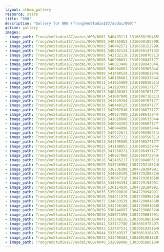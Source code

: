 ```yaml
---
layout: album_gallery
resource: stars
title: "000"
description: "Gallery for 000 (TrongVeoStudio187/aodai/000)"
active: gallery
images:
- image_path: TrongVeoStudio187/aodai/000/0001_540493113_1316650190465918_5309834326484058137_n.jpg
- image_path: TrongVeoStudio187/aodai/000/0002_540765952_1316650183799252_838359409696827395_n.jpg
- image_path: TrongVeoStudio187/aodai/000/0003_540482571_1316650153799255_6857955230272843329_n.jpg
- image_path: TrongVeoStudio187/aodai/000/0004_540492124_1316650147132589_7727260197865691402_n.jpg
- image_path: TrongVeoStudio187/aodai/000/0005_542132118_1316198870511050_6602469958506242040_n.jpg
- image_path: TrongVeoStudio187/aodai/000/0006_540900031_1316198847177719_5605095195452543736_n.jpg
- image_path: TrongVeoStudio187/aodai/000/0007_540013488_1316198843844386_7837404354480720959_n.jpg
- image_path: TrongVeoStudio187/aodai/000/0008_540964561_1316198903844380_1399851564359826601_n.jpg
- image_path: TrongVeoStudio187/aodai/000/0009_541498524_1316198863844384_2698098859328854667_n.jpg
- image_path: TrongVeoStudio187/aodai/000/0010_540186681_1316198833844387_7012734111164134483_n.jpg
- image_path: TrongVeoStudio187/aodai/000/0011_541055009_1316198830511054_3077006760204711822_n.jpg
- image_path: TrongVeoStudio187/aodai/000/0012_541193993_1316198817177722_2906531939402504908_n.jpg
- image_path: TrongVeoStudio187/aodai/000/0013_540430301_1316198767177727_1017453850997711918_n.jpg
- image_path: TrongVeoStudio187/aodai/000/0014_541007040_1316198710511066_3731499052543586286_n.jpg
- image_path: TrongVeoStudio187/aodai/000/0015_541429194_1316198707177733_6560266158771988728_n.jpg
- image_path: TrongVeoStudio187/aodai/000/0016_540440125_1316198697177734_4549244985907762848_n.jpg
- image_path: TrongVeoStudio187/aodai/000/0017_542067838_1316198677177736_6333571299874635134_n.jpg
- image_path: TrongVeoStudio187/aodai/000/0018_540927080_1316198643844406_4778983365925962838_n.jpg
- image_path: TrongVeoStudio187/aodai/000/0019_541828988_1316198633844407_6118541723218847194_n.jpg
- image_path: TrongVeoStudio187/aodai/000/0020_540944283_1316198607177743_6194482317285060579_n.jpg
- image_path: TrongVeoStudio187/aodai/000/0021_540944096_1316198603844410_4169680907177462105_n.jpg
- image_path: TrongVeoStudio187/aodai/000/0022_542722611_1316198590511078_6809047579039411294_n.jpg
- image_path: TrongVeoStudio187/aodai/000/0023_539927212_1316198550511082_1097554598323897767_n.jpg
- image_path: TrongVeoStudio187/aodai/000/0024_541795585_1316198527177751_9002511487904240452_n.jpg
- image_path: TrongVeoStudio187/aodai/000/0025_541198053_1316198523844418_2310349981926171190_n.jpg
- image_path: TrongVeoStudio187/aodai/000/0026_541550271_1316198497177754_771161080621548403_n.jpg
- image_path: TrongVeoStudio187/aodai/000/0027_540927060_1316198473844423_6456802284445512157_n.jpg
- image_path: TrongVeoStudio187/aodai/000/0028_542465217_1316198460511091_1750332295126162771_n.jpg
- image_path: TrongVeoStudio187/aodai/000/0029_533746903_1304729218324682_6310704538520230326_n.jpg
- image_path: TrongVeoStudio187/aodai/000/0030_536236200_1304729204991350_7408523801581590539_n.jpg
- image_path: TrongVeoStudio187/aodai/000/0031_534920195_1304729208324683_3200130753092185985_n.jpg
- image_path: TrongVeoStudio187/aodai/000/0032_536047316_1304729201658017_2709761000430873324_n.jpg
- image_path: TrongVeoStudio187/aodai/000/0033_534994394_1304729194991351_3388047058750501149_n.jpg
- image_path: TrongVeoStudio187/aodai/000/0034_536114830_1304729184991352_4911263721715843912_n.jpg
- image_path: TrongVeoStudio187/aodai/000/0035_535020020_1304729094991361_7842959402589308261_n.jpg
- image_path: TrongVeoStudio187/aodai/000/0036_534211570_1304729098324694_8104915305057131123_n.jpg
- image_path: TrongVeoStudio187/aodai/000/0037_534633539_1304729081658029_3202432577584927751_n.jpg
- image_path: TrongVeoStudio187/aodai/000/0038_533756160_1304729091658028_7733354540622655081_n.jpg
- image_path: TrongVeoStudio187/aodai/000/0039_536144987_1304729088324695_8269560103168544214_n.jpg
- image_path: TrongVeoStudio187/aodai/000/0040_535071595_1304729084991362_8036930523151236863_n.jpg
- image_path: TrongVeoStudio187/aodai/000/0041_533248216_1303001985164072_793387464688102925_n.jpg
- image_path: TrongVeoStudio187/aodai/000/0042_533117780_1303001978497406_2892737065015902118_n.jpg
- image_path: TrongVeoStudio187/aodai/000/0043_533487531_1303001935164077_4071000045441372104_n.jpg
- image_path: TrongVeoStudio187/aodai/000/0044_533543537_1303001928497411_2814677892833080654_n.jpg
- image_path: TrongVeoStudio187/aodai/000/0045_533490303_1303001901830747_5036488448954327662_n.jpg
- image_path: TrongVeoStudio187/aodai/000/0046_532099988_1303001895164081_970730711788029350_n.jpg
---
```

